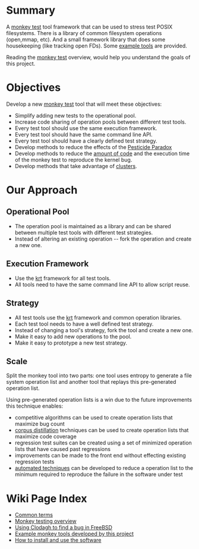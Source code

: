 # **Summary**

A [monkey test](https://code.google.com/p/file-system-stress-testing-framework/wiki/MonkeyTesting) tool framework that can be used to stress test POSIX filesystems. There is a library of common filesystem operations (open,mmap, etc). And a small framework library that does some housekeeping (like tracking open FDs). Some [example tools](https://code.google.com/p/file-system-stress-testing-framework/wiki/ExampleTests) are provided.

Reading the [monkey test](https://code.google.com/p/file-system-stress-testing-framework/wiki/MonkeyTesting) overview, would help you understand the goals of this project.

# **Objectives**

Develop a new [monkey test](https://code.google.com/p/file-system-stress-testing-framework/wiki/MonkeyTesting) tool that will meet these objectives:

* Simplify adding new tests to the operational pool.
* Increase code sharing of operation pools between different test tools.
* Every test tool should use the same execution framework.
* Every test tool should have the same command line API.
* Every test tool should have a clearly defined test strategy.
* Develop methods to reduce the effects of the [Pesticide Paradox](https://code.google.com/p/file-system-stress-testing-framework/wiki/Dictionary#Pesticide_Paradox)
* Develop methods to reduce the [amount of code](http://www.linux-mips.org/pub/linux/mips/people/macro/DEC/DTJ/DTJT08/DTJT08PF.PDF) and the execution time of the monkey test to reproduce the kernel bug.
* Develop methods that take advantage of [clusters](http://googleonlinesecurity.blogspot.com/2011/08/fuzzing-at-scale.html).

# **Our Approach**

## **Operational Pool**

* The operation pool is maintained as a library and can be shared between multiple test tools with different test strategies.
* Instead of altering an existing operation -- fork the operation and create a new one.

## **Execution Framework**

* Use the [krt](https://code.google.com/p/file-system-stress-testing-framework/wiki/MonkeyTesting#krt) framework for all test tools.
* All tools need to have the same command line API to allow script reuse.

## **Strategy**

* All test tools use the [krt](https://code.google.com/p/file-system-stress-testing-framework/wiki/MonkeyTesting#krt) framework and common operation libraries.
* Each test tool needs to have a well defined test strategy.
* Instead of changing a tool's strategy, fork the tool and create a new one.
* Make it easy to add new operations to the pool.
* Make it easy to prototype a new test strategy.

## **Scale**

Split the monkey tool into two parts: one tool uses entropy to generate a file system operation list and another tool that replays this pre-generated operation list.

Using pre-generated operation lists is a win due to the future improvements this technique enables:

* competitive algorithms can be used to create operation lists that maximize bug count
* [corpus distillation](http://googleonlinesecurity.blogspot.com/2011/08/fuzzing-at-scale.html) techniques can be used to create operation lists that maximize code coverage
* regression test suites can be created using a set of minimized operation lists that have caused past regressions
* improvements can be made to the front end without effecting existing regression tests
* [automated techniques](https://code.google.com/p/file-system-stress-testing-framework/wiki/FreeBSDKern159971) can be developed to reduce a operation list to the minimum required to reproduce the failure in the software under test

# **Wiki Page Index**

* [Common terms](https://code.google.com/p/file-system-stress-testing-framework/wiki/Dictionary)
* [Monkey testing overview](https://code.google.com/p/file-system-stress-testing-framework/wiki/MonkeyTesting)
* [Using Clodagh to find a bug in FreeBSD](https://code.google.com/p/file-system-stress-testing-framework/wiki/FreeBSDKern159971)
* [Example monkey tools developed by this project](https://code.google.com/p/file-system-stress-testing-framework/wiki/ExampleTests)
* [How to install and use the software](https://code.google.com/p/file-system-stress-testing-framework/wiki/InstallationGuide)

